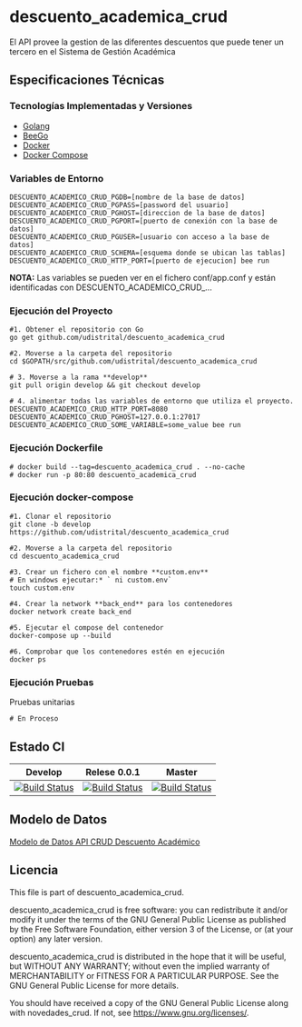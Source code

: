 # descuento_academica_crud
El API provee la gestion de las diferentes descuentos que puede tener un tercero en el Sistema de Gestión Académica

## Especificaciones Técnicas

### Tecnologías Implementadas y Versiones
* [Golang](https://github.com/udistrital/introduccion_oas/blob/master/instalacion_de_herramientas/golang.md)
* [BeeGo](https://github.com/udistrital/introduccion_oas/blob/master/instalacion_de_herramientas/beego.md)
* [Docker](https://docs.docker.com/engine/install/ubuntu/)
* [Docker Compose](https://docs.docker.com/compose/)

### Variables de Entorno
```shell
DESCUENTO_ACADEMICO_CRUD_PGDB=[nombre de la base de datos]
DESCUENTO_ACADEMICO_CRUD_PGPASS=[password del usuario]
DESCUENTO_ACADEMICO_CRUD_PGHOST=[direccion de la base de datos]
DESCUENTO_ACADEMICO_CRUD_PGPORT=[puerto de conexión con la base de datos]
DESCUENTO_ACADEMICO_CRUD_PGUSER=[usuario con acceso a la base de datos]
DESCUENTO_ACADEMICO_CRUD_SCHEMA=[esquema donde se ubican las tablas]
DESCUENTO_ACADEMICO_CRUD_HTTP_PORT=[puerto de ejecucion] bee run
```

**NOTA:** Las variables se pueden ver en el fichero conf/app.conf y están identificadas con DESCUENTO_ACADEMICO_CRUD_...

### Ejecución del Proyecto
```shell
#1. Obtener el repositorio con Go
go get github.com/udistrital/descuento_academica_crud

#2. Moverse a la carpeta del repositorio
cd $GOPATH/src/github.com/udistrital/descuento_academica_crud

# 3. Moverse a la rama **develop**
git pull origin develop && git checkout develop

# 4. alimentar todas las variables de entorno que utiliza el proyecto.
DESCUENTO_ACADEMICO_CRUD_HTTP_PORT=8080 DESCUENTO_ACADEMICO_CRUD_PGHOST=127.0.0.1:27017 DESCUENTO_ACADEMICO_CRUD_SOME_VARIABLE=some_value bee run
```

### Ejecución Dockerfile
```shell
# docker build --tag=descuento_academica_crud . --no-cache
# docker run -p 80:80 descuento_academica_crud
```

### Ejecución docker-compose
```shell
#1. Clonar el repositorio
git clone -b develop https://github.com/udistrital/descuento_academica_crud

#2. Moverse a la carpeta del repositorio
cd descuento_academica_crud

#3. Crear un fichero con el nombre **custom.env**
# En windows ejecutar:* ` ni custom.env`
touch custom.env

#4. Crear la network **back_end** para los contenedores
docker network create back_end

#5. Ejecutar el compose del contenedor
docker-compose up --build

#6. Comprobar que los contenedores estén en ejecución
docker ps
```

### Ejecución Pruebas

Pruebas unitarias
```shell
# En Proceso
```
## Estado CI

| Develop | Relese 0.0.1 | Master |
| -- | -- | -- |
| [![Build Status](https://hubci.portaloas.udistrital.edu.co/api/badges/udistrital/descuento_academico_crud/status.svg?ref=refs/heads/develop)](https://hubci.portaloas.udistrital.edu.co/udistrital/descuento_academico_crud) | [![Build Status](https://hubci.portaloas.udistrital.edu.co/api/badges/udistrital/descuento_academico_crud/status.svg?ref=refs/heads/release/0.0.1)](https://hubci.portaloas.udistrital.edu.co/udistrital/descuento_academico_crud) | [![Build Status](https://hubci.portaloas.udistrital.edu.co/api/badges/udistrital/descuento_academico_crud/status.svg)](https://hubci.portaloas.udistrital.edu.co/udistrital/descuento_academico_crud) |


## Modelo de Datos
[Modelo de Datos API CRUD Descuento Académico](https://github.com/planesticud/descuento_academico_crud/blob/develop/modelo_descuento_academico_crud.png)


## Licencia

This file is part of descuento_academica_crud.

descuento_academica_crud is free software: you can redistribute it and/or modify it under the terms of the GNU General Public License as published by the Free Software Foundation, either version 3 of the License, or (at your option) any later version.

descuento_academica_crud is distributed in the hope that it will be useful, but WITHOUT ANY WARRANTY; without even the implied warranty of MERCHANTABILITY or FITNESS FOR A PARTICULAR PURPOSE. See the GNU General Public License for more details.

You should have received a copy of the GNU General Public License along with novedades_crud. If not, see https://www.gnu.org/licenses/.
